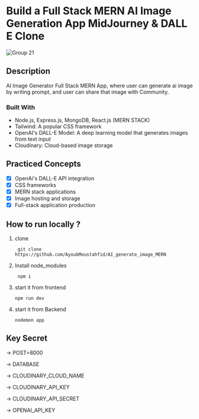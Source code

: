 # Build  a Full Stack MERN AI Image Generation App  MidJourney & DALL E Clone

![Group 21](https://user-images.githubusercontent.com/47373251/221367502-4529cae4-0df5-4b7a-99cd-a1cf3612718e.png)


## Description

AI Image Generator Full Stack MERN App, where user can generate ai image by writing prompt, and user can share that image with Community.

### Built With

* Node.js, Express.js, MongoDB, React.js (MERN STACK) 
* Tailwind: A popular CSS framework
* OpenAI's DALL-E Model: A deep learning model that generates images from text input
* Cloudinary: Cloud-based image storage


<!-- USAGE EXAMPLES -->
## Practiced Concepts
- [x] OpenAi's DALL-E API integration
- [x] CSS frameworks
- [x] MERN stack applications
- [x] Image hosting and storage
- [x] Full-stack application production

## How to run locally ?

1.  clone
    ```
     git clone https://github.com/AyoubMoustahfid/AI_generate_image_MERN
    ```
2.  Install node_modules
    ```
     npm i
    ```
3.  start it from frontend
    ```
    npm run dev
    ```

3.  start it from Backend
    ```
    nodemon app
    ```

## Key Secret

-> POST=8000

-> DATABASE

<!-- CLOUDINARY -->
-> CLOUDINARY_CLOUD_NAME

-> CLOUDINARY_API_KEY

-> CLOUDINARY_API_SECRET

<!-- OPENAI -->
-> OPENAI_API_KEY